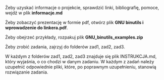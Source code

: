 Żeby uzyskać informacje o projekcie, sprawdzić linki, bibliografię, pomoce, wejdź w plik **informacje.md**

Żeby zobaczyć prezentację w formie pdf, otwórz plik **GNU binutils i wprowadzenie do linkera.pdf**.

Żeby obejrzeć przykłady, rozpakuj plik **GNU_binutils_examples.zip**

Żeby zrobić zadania, zajrzyj do folderów zad1, zad2, zad3.

W każdym z folderów zad1, zad2, zad3 znajduje się plik INSTRUKCJA.md, który wyjaśnia, o co chodzi w danym zadaniu. W każdym z zadań należy uzupełnić odpowiednie pliki, które, po poprawnym uzupełnieniu, stanowią rozwiązanie zadania.
